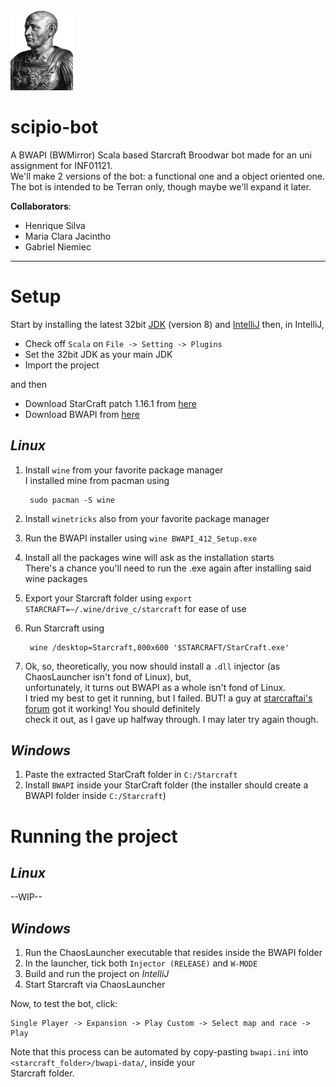 <img src="report/images/scipio.png" alt="Scipio Africanus" style="width: 100px;"/>

# **scipio-bot**
A BWAPI (BWMirror) Scala based Starcraft Broodwar bot made for an uni assignment for INF01121.\
We'll make 2 versions of the bot: a functional one and a object oriented one.\
The bot is intended to be Terran only, though maybe we'll expand it later.

**Collaborators**:
- Henrique Silva
- Maria Clara Jacintho
- Gabriel Niemiec

---

# **Setup**
Start by installing the latest 32bit [JDK][java] (version 8) and [IntelliJ][intellij] then, in IntelliJ,
- Check off `Scala` on `File -> Setting -> Plugins`
- Set the 32bit JDK as your main JDK
- Import the project 

and then

- Download StarCraft patch 1.16.1 from [here][starcraft]
- Download BWAPI from [here][bwapi]
## *Linux*
1. Install `wine` from your favorite package manager\
I installed mine from pacman using

        sudo pacman -S wine
2. Install `winetricks` also from your favorite package manager
3. Run the BWAPI installer using `wine BWAPI_412_Setup.exe`
4. Install all the packages wine will ask as the installation starts\
There's a chance you'll need to run the .exe again after installing said wine packages
5. Export your Starcraft folder using `export STARCRAFT=~/.wine/drive_c/starcraft` for ease of use 
6. Run Starcraft using

        wine /desktop=Starcraft,800x600 '$STARCRAFT/StarCraft.exe'
7. Ok, so, theoretically, you now should install a `.dll` injector (as ChaosLauncher isn't fond of Linux), but,\
unfortunately, it turns out BWAPI as a whole isn't fond of Linux.\
I tried my best to get it running, but I failed. BUT! a guy at [starcraftai's forum][linux] got it working! You should definitely\
check it out, as I gave up halfway through. I may later try again though.

## *Windows*
1. Paste the extracted StarCraft folder in `C:/Starcraft`
2. Install `BWAPI` inside your StarCraft folder (the installer should create a BWAPI folder inside `C:/Starcraft`)

# **Running the project**
## *Linux*
--WIP--

## *Windows*
1. Run the ChaosLauncher executable that resides inside the BWAPI folder
2. In the launcher, tick both `Injector (RELEASE)` and `W-MODE`
3. Build and run the project on *IntelliJ*
4. Start Starcraft via ChaosLauncher

Now, to test the bot, click:

    Single Player -> Expansion -> Play Custom -> Select map and race -> Play

Note that this process can be automated by copy-pasting `bwapi.ini` into `<starcraft_folder>/bwapi-data/`, inside your\
Starcraft folder.

[java]: http://www.oracle.com/technetwork/java/javase/downloads/jdk8-downloads-2133151.html
[starcraft]: http://files.theabyss.ru/sc/starcraft.zip
[linux]: http://forum.starcraftai.com/viewtopic.php?t=984
[bwapi]: https://github.com/bwapi/bwapi/releases/download/v4.1.2/BWAPI_412_Setup.exe
[intellij]: https://www.jetbrains.com/idea/